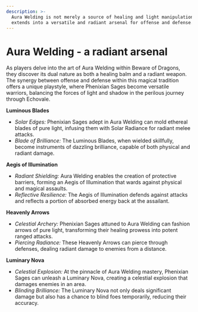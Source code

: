 ```yaml
---
description: >-
  Aura Welding is not merely a source of healing and light manipulation. It
  extends into a versatile and radiant arsenal for offense and defense.
---
```


# Aura Welding - a radiant arsenal

As players delve into the art of Aura Welding within Beware of Dragons, they discover its dual nature as both a healing balm and a radiant weapon. The synergy between offense and defense within this magical tradition offers a unique playstyle, where Phenixian Sages become versatile warriors, balancing the forces of light and shadow in the perilous journey through Echovale.

**Luminous Blades**

* _Solar Edges:_ Phenixian Sages adept in Aura Welding can mold ethereal blades of pure light, infusing them with Solar Radiance for radiant melee attacks.
* _Blade of Brilliance:_ The Luminous Blades, when wielded skillfully, become instruments of dazzling brilliance, capable of both physical and radiant damage.

**Aegis of Illumination**

* _Radiant Shielding:_ Aura Welding enables the creation of protective barriers, forming an Aegis of Illumination that wards against physical and magical assaults.
* _Reflective Resilience:_ The Aegis of Illumination defends against attacks and reflects a portion of absorbed energy back at the assailant.

**Heavenly Arrows**

* _Celestial Archery:_ Phenixian Sages attuned to Aura Welding can fashion arrows of pure light, transforming their healing prowess into potent ranged attacks.
* _Piercing Radiance:_ These Heavenly Arrows can pierce through defenses, dealing radiant damage to enemies from a distance.

**Luminary Nova**

* _Celestial Explosion:_ At the pinnacle of Aura Welding mastery, Phenixian Sages can unleash a Luminary Nova, creating a celestial explosion that damages enemies in an area.
* _Blinding Brilliance:_ The Luminary Nova not only deals significant damage but also has a chance to blind foes temporarily, reducing their accuracy.

